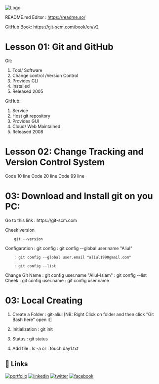 ![Logo](https://1000logos.net/wp-content/uploads/2018/11/GitHub-logo-500x289.jpg)

README.md Editor : https://readme.so/

GitHub Book: https://git-scm.com/book/en/v2



<h1>Lesson 01: Git and GitHub</h1>

Git:
1. Tool/ Software
2. Change control /Version Control
3. Provides CLI
4. Installed
5. Released 2005

GitHub:
1. Service
2. Host git repository
3. Provides GUI
4. Cloud/ Web Maintained
5. Released 2008

<h1>Lesson 02: Change Tracking and Version Control System</h1>

Code 10 line
Code 20 line
Code 99 line

<h1>03: Download and Install git on you PC: </h1>
Go to this link : https://git-scm.com

Cheek version	

		git --version

Configaration	: git config
		: git config --global user.name "Aliul"

		: git config --global user.email "aliul1990gmail.com"

		: git config --list
Change Git Name	: git config user.name "Aliul-Islam"
		: git config --list
Cheek		: git config user.name
		: git config user.name

<h1> 03: Local Creating</h1>

1. Create a Folder	: git-aliul
[NB: Right Click on folder and then click "Git Bash here" open it]

2. Initialization	: git init
3. Status		: git status
4. Add file		: ls -a
or			: touch day1.txt



## 🔗 Links
[![portfolio](https://img.shields.io/badge/my_portfolio-000?style=for-the-badge&logo=ko-fi&logoColor=white)](https://sajedanetwork.com/aliul/)
[![linkedin](https://img.shields.io/badge/linkedin-0A66C2?style=for-the-badge&logo=linkedin&logoColor=white)](https://www.linkedin.com/in/aliul19900)
[![twitter](https://img.shields.io/badge/twitter-1DA1F2?style=for-the-badge&logo=twitter&logoColor=white)](https://twitter.com/aliul1990)
[![facebook](https://img.shields.io/badge/facebook-0A66C2?style=for-the-badge&logo=facebook&logoColor=white)](https://facebook.com/aliul1990)


